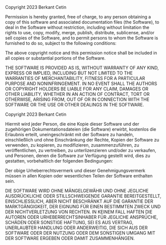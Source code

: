 Copyright 2023 Berkant Cetin

Permission is hereby granted, free of charge, to any person obtaining a copy of this software and associated documentation files (the Software), to deal in the Software without restriction, including without limitation the rights to use, copy, modify, merge, publish, distribute, sublicense, and/or sell copies of the Software, and to permit persons to whom the Software is furnished to do so, subject to the following conditions:

The above copyright notice and this permission notice shall be included in all copies or substantial portions of the Software.

THE SOFTWARE IS PROVIDED AS IS, WITHOUT WARRANTY OF ANY KIND, EXPRESS OR IMPLIED, INCLUDING BUT NOT LIMITED TO THE WARRANTIES OF MERCHANTABILITY, FITNESS FOR A PARTICULAR PURPOSE AND NONINFRINGEMENT. IN NO EVENT SHALL THE AUTHORS OR COPYRIGHT HOLDERS BE LIABLE FOR ANY CLAIM, DAMAGES OR OTHER LIABILITY, WHETHER IN AN ACTION OF CONTRACT, TORT OR OTHERWISE, ARISING FROM, OUT OF OR IN CONNECTION WITH THE SOFTWARE OR THE USE OR OTHER DEALINGS IN THE SOFTWARE.

Copyright 2023 Berkant Cetin

Hiermit wird jeder Person, die eine Kopie dieser Software und der zugehörigen Dokumentationsdateien (die Software) erwirbt, kostenlos die Erlaubnis erteilt, uneingeschränkt mit der Software zu handeln, einschließlich und ohne Einschränkung der Rechte, Kopien der Software zu verwenden, zu kopieren, zu modifizieren, zusammenzuführen, zu veröffentlichen, zu vertreiben, zu unterlizenzieren und/oder zu verkaufen, und Personen, denen die Software zur Verfügung gestellt wird, dies zu gestatten, vorbehaltlich der folgenden Bedingungen:

Der obige Urheberrechtsvermerk und dieser Genehmigungsvermerk müssen in allen Kopien oder wesentlichen Teilen der Software enthalten sein.

DIE SOFTWARE WIRD OHNE MÄNGELGEWÄHR UND OHNE JEGLICHE AUSDRÜCKLICHE ODER STILLSCHWEIGENDE GARANTIE BEREITGESTELLT, EINSCHLIESSLICH, ABER NICHT BESCHRÄNKT AUF DIE GARANTIE DER MARKTGÄNGIGKEIT, DER EIGNUNG FÜR EINEN BESTIMMTEN ZWECK UND DER NICHTVERLETZUNG VON RECHTEN. IN KEINEM FALL HAFTEN DIE AUTOREN ODER URHEBERRECHTSINHABER FÜR JEGLICHE ANSPRÜCHE, SCHÄDEN ODER SONSTIGE HAFTUNG, SEI ES AUS VERTRAG, UNERLAUBTER HANDLUNG ODER ANDERWEITIG, DIE SICH AUS DER SOFTWARE ODER DER NUTZUNG ODER DEM SONSTIGEN UMGANG MIT DER SOFTWARE ERGEBEN ODER DAMIT ZUSAMMENHÄNGEN.
